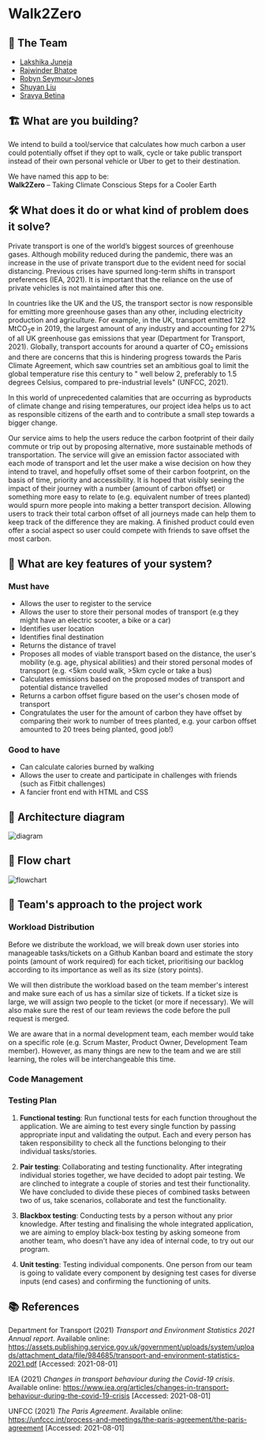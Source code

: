# Walk2Zero

## 👯 The Team‍️
- [Lakshika Juneja](https://github.com/Laksh-13)
- [Rajwinder Bhatoe](https://github.com/rajwinderb)
- [Robyn Seymour-Jones](https://github.com/robynfsj)
- [Shuyan Liu](https://github.com/clemcodes)
- [Sravya Betina](https://github.com/Sravya12379)


## 🏗 What are you building?
We intend to build a tool/service that calculates how much carbon a user could 
potentially offset if they opt to walk, cycle or take public transport instead
of their own personal vehicle or Uber to get to their destination.  

We have named this app to be:  
**Walk2Zero** – Taking Climate Conscious Steps for a Cooler Earth  


## 🛠 What does it do or what kind of problem does it solve?
Private transport is one of the world’s biggest sources of greenhouse gases. 
Although mobility reduced during the pandemic, there was an increase in the use 
of private transport due to the evident need for social distancing. Previous 
crises have spurned long-term shifts in transport preferences (IEA, 2021). 
It is important that the reliance on the use of private vehicles is not 
maintained after this one.  

In countries like the UK and the US, the transport sector is now responsible 
for emitting more greenhouse gases than any other, including electricity 
production and agriculture. For example, in the UK, transport emitted 122 
MtCO<sub>2</sub>e in 2019, the largest amount of any industry and accounting 
for 27% of all UK greenhouse gas emissions that year (Department for Transport, 
2021). Globally, transport accounts for around a quarter of CO<sub>2</sub> 
emissions and there are concerns that this is hindering progress towards the 
Paris Climate Agreement, which saw countries set an ambitious goal to limit the 
global temperature rise this century to " well below 2, preferably to 1.5 
degrees Celsius, compared to pre-industrial levels" (UNFCC, 2021).  

In this world of unprecedented calamities that are occurring as byproducts of 
climate change and rising temperatures, our project idea helps us to act as 
responsible citizens of the earth and to contribute a small step towards a 
bigger change.  

Our service aims to help the users reduce the carbon footprint of their daily 
commute or trip out by proposing alternative, more sustainable methods of 
transportation. The service will give an emission factor associated with each 
mode of transport and let the user make a wise decision on how they intend to 
travel, and hopefully offset some of their carbon footprint, on the basis of 
time, priority and accessibility. It is hoped that visibly seeing the impact of 
their journey with a number (amount of carbon offset) or something more easy to 
relate to (e.g. equivalent number of trees planted) would spurn more people 
into making a better transport decision. Allowing users to track their total 
carbon offset of all journeys made can help them to keep track of the 
difference they are making. A finished product could even offer a social aspect 
so user could compete with friends to save offset the most carbon.


## 📍 What are key features of your system?
### Must have
- Allows the user to register to the service
- Allows the user to store their personal modes of transport (e.g they might 
have an electric scooter, a bike or a car)
- Identifies user location
- Identifies final destination
- Returns the distance of travel
- Proposes all modes of viable transport based on the distance, the user's 
mobility (e.g. age, physical abilities) and their stored personal modes of 
transport (e.g. <5km could walk, >5km cycle or take a bus)
- Calculates emissions based on the proposed modes of transport and potential 
distance travelled
- Returns a carbon offset figure based on the user's chosen mode of transport
- Congratulates the user for the amount of carbon they have offset by comparing 
their work to number of trees planted, e.g. your carbon offset amounted to 20 
trees being planted, good job!)  

### Good to have
- Can calculate calories burned by walking
- Allows the user to create and participate in challenges with friends (such as 
Fitbit challenges)
- A fancier front end with HTML and CSS


## 🧭 Architecture diagram
![diagram](diagram.png)


## 📝 Flow chart
![flowchart](flow%20chart.png)


## 👷 Team's approach to the project work
### Workload Distribution
Before we distribute the workload, we will break down user stories into 
manageable tasks/tickets on a Github Kanban board and estimate the story points 
(amount of work required) for each ticket, prioritising our backlog according 
to its importance as well as its size (story points).  

We will then distribute the workload based on the team member's interest and 
make sure each of us has a similar size of tickets. If a ticket size is large, 
we will assign two people to the ticket (or more if necessary). We will also 
make sure the rest of our team reviews the code before the pull request is
merged.

We are aware that in a normal development team, each member would take on a 
specific role (e.g. Scrum Master, Product Owner, Development Team member). 
However, as many things are new to the team and we are still learning, the 
roles will be interchangeable this time.


### Code Management


### Testing Plan
1. **Functional testing**: Run functional tests for each function throughout 
the application. We are aiming to test every single function by passing 
appropriate input and validating the output. Each and every person has taken 
responsibility to check all the functions belonging to their individual 
tasks/stories.  

2. **Pair testing**: Collaborating and testing functionality. After integrating 
individual stories together, we have decided to adopt pair testing. We are 
clinched to integrate a couple of stories and test their functionality. We have 
concluded to divide these pieces of combined tasks between two of us, take 
scenarios, collaborate and test the functionality.  

3. **Blackbox testing**: Conducting tests by a person without any prior 
knowledge. After testing and finalising the whole integrated application, we 
are aiming to employ black-box testing by asking someone from another team, who 
doesn't have any idea of internal code, to try out our program.  

4. **Unit testing**: Testing individual components. One person from our team is 
going to validate every component by designing test cases for diverse inputs 
(end cases) and confirming the functioning of units.  


## 📚 References
Department for Transport (2021) *Transport and Environment Statistics
2021 Annual report*. 
Available online: https://assets.publishing.service.gov.uk/government/uploads/system/uploads/attachment_data/file/984685/transport-and-environment-statistics-2021.pdf 
[Accessed: 2021-08-01]

IEA (2021) *Changes in transport behaviour during the Covid-19 crisis*. 
Available online: https://www.iea.org/articles/changes-in-transport-behaviour-during-the-covid-19-crisis 
[Accessed: 2021-08-01]  

UNFCC (2021) *The Paris Agreement*. 
Available online: https://unfccc.int/process-and-meetings/the-paris-agreement/the-paris-agreement 
[Accessed: 2021-08-01]